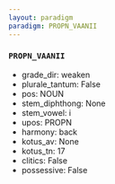 ```yaml
---
layout: paradigm
paradigm: PROPN_VAANII
---
```

### ` PROPN_VAANII `


* grade_dir: weaken
* plurale_tantum: False
* pos: NOUN
* stem_diphthong: None
* stem_vowel: i
* upos: PROPN
* harmony: back
* kotus_av: None
* kotus_tn: 17
* clitics: False
* possessive: False
